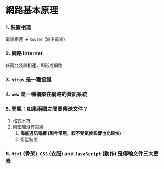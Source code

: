 # 網路基本原理

### 1. 裝置相連

電線相連 → `Router` (減少電線)

### 2. 網路 internet

任兩台裝置相連，即形成網路

### 3. `https` 是一種協議

### 4. `www` 是一種構築在網路的資訊系統

### 5. 問題：如果兩國之間要傳送文件？

1. 格式不符
2. 兩國間沒有電線
   1. **海底通訊電纜 (現今常用，較不受氣候影響也比較快)**
   2. 衛星裝置

### 6. `Html` (骨架), `CSS` (衣服) and `JavaScript` (動作) 是傳輸文件三大要素
